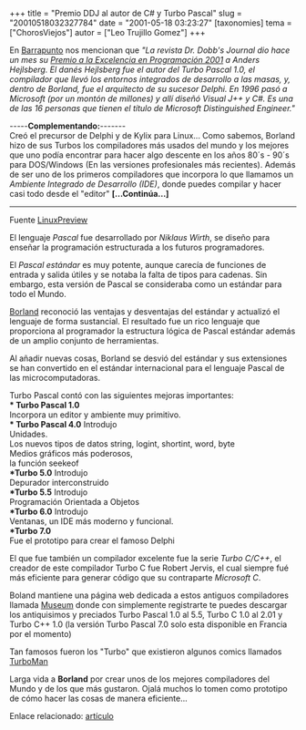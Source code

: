 +++
title = "Premio DDJ al autor de C# y Turbo Pascal"
slug = "20010518032327784"
date = "2001-05-18 03:23:27"
[taxonomies]
tema = ["ChorosViejos"]
autor = ["Leo Trujillo Gomez"]
+++

En
[Barrapunto](http://barrapunto.com//usr/poncho/01/05/14/2024245.shtml)
nos mencionan que *"La revista Dr. Dobb's Journal dio hace un mes su
[Premio a la Excelencia en Programación
2001](http://www.ddj.com/articles/2001/0105/0105a/0105a.htm) a Anders
Hejlsberg. El danés Hejlsberg fue el autor del Turbo Pascal 1.0, el
compilador que llevó los entornos integrados de desarrollo a las masas,
y, dentro de Borland, fue el arquitecto de su sucesor Delphi. En 1996
pasó a Microsoft (por un montón de millones) y allí diseñó Visual J++ y
C#. Es una de las 16 personas que tienen el título de Microsoft
Distinguished Engineer."*

  
-----**Complementando:**-------  
Creó el precursor de Delphi y de Kylix para Linux... Como sabemos,
Borland hizo de sus Turbos los compiladores más usados del mundo y los
mejores que uno podía encontrar para hacer algo descente en los años
80´s - 90´s para DOS/Windows (En las versiones profesionales más
recientes). Además de ser uno de los primeros compiladores que incorpora
lo que llamamos un *Ambiente Integrado de Desarrollo (IDE)*, donde
puedes compilar y hacer casi todo desde el "editor"
**\[...Continúa...\]**

------  
Fuente [LinuxPreview](http://www.linuxpreview.org/article.php?sid=3871)

<!-- more -->
El lenguaje *Pascal* fue desarrollado por *Niklaus Wirth*, se diseño
para enseñar la programación estructurada a los futuros programadores.

El *Pascal estándar* es muy potente, aunque carecía de funciones de
entrada y salida útiles y se notaba la falta de tipos para cadenas. Sin
embargo, esta versión de Pascal se consideraba como un estándar para
todo el Mundo.

[Borland](http://www.borland.com) reconoció las ventajas y desventajas
del estándar y actualizó el lenguaje de forma sustancial. El resultado
fue un rico lenguaje que proporciona al programador la estructura lógica
de Pascal estándar además de un amplio conjunto de herramientas.

Al añadir nuevas cosas, Borland se desvió del estándar y sus extensiones
se han convertido en el estándar internacional para el lenguaje Pascal
de las microcomputadoras.

Turbo Pascal contó con las siguientes mejoras importantes:  
**\* Turbo Pascal 1.0**  
Incorpora un editor y ambiente muy primitivo.  
**\* Turbo Pascal 4.0** Introdujo  
Unidades.  
Los nuevos tipos de datos string, logint, shortint, word, byte  
Medios gráficos más poderosos,  
la función seekeof  
**\*Turbo 5.0** Introdujo  
Depurador interconstruido  
**\*Turbo 5.5** Introdujo  
Programación Orientada a Objetos  
**\*Turbo 6.0** Introdujo  
Ventanas, un IDE más moderno y funcional.  
**\*Turbo 7.0**  
Fue el prototipo para crear el famoso Delphi  

El que fue también un compilador excelente fue la serie *Turbo C/C++*,
el creador de este compilador Turbo C fue Robert Jervis, el cual siempre
fué más eficiente para generar código que su contraparte *Microsoft C*.

Boland mantiene una página web dedicada a estos antiguos compiladores
llamada [Museum](http://community.borland.com/museum) donde con
simplemente registrarte te puedes descargar los antiquisimos y preciados
Turbo Pascal 1.0 al 5.5, Turbo C 1.0 al 2.01 y Turbo C++ 1.0 (la versión
Turbo Pascal 7.0 solo esta disponible en Francia por el momento)

Tan famosos fueron los "Turbo" que existieron algunos comics llamados
[TurboMan](http://community.borland.com/article/0,1410,20297,00.html)

Larga vida a **Borland** por crear unos de los mejores compiladores del
Mundo y de los que más gustaron. Ojalá muchos lo tomen como prototipo de
cómo hacer las cosas de manera eficiente...

Enlace relacionado:
[artículo](http://www.disc.ua.es/~gil/miscelanea/articulos.html)

